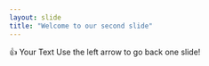 ```yaml
---
layout: slide
title: "Welcome to our second slide"
---
```

👍 Your Text
Use the left arrow to go back one slide!

